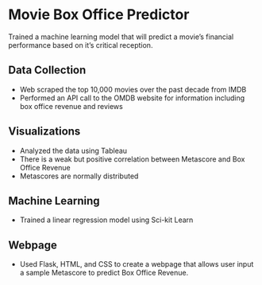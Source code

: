 # Movie Box Office Predictor
Trained a machine learning model that will predict a movie’s financial performance based on it’s critical reception. 

## Data Collection
* Web scraped the top 10,000 movies over the past decade from IMDB
* Performed an API call to the OMDB website for information including box office revenue and reviews

## Visualizations
* Analyzed the data using Tableau
* There is a weak but positive correlation between Metascore and Box Office Revenue 
* Metascores are normally distributed

## Machine Learning
* Trained a linear regression model using Sci-kit Learn

## Webpage
* Used Flask, HTML, and CSS to create a webpage that allows user input a sample Metascore to predict Box Office Revenue.
